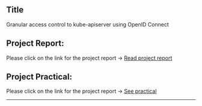 ## Title

Granular access control to kube-apiserver using OpenID Connect 


## Project Report:

Please click on the link for the project report → <a href="https://github.com/dikshita-git/Research-Project/wiki/Project-Report">Read project report</a>


## Project Practical:

Please click on the link for the project report → <a href="https://github.com/dikshita-git/Research-Project/tree/main/OpenIDconnect_practical">See practical</a>

--------------------------------------------------------

